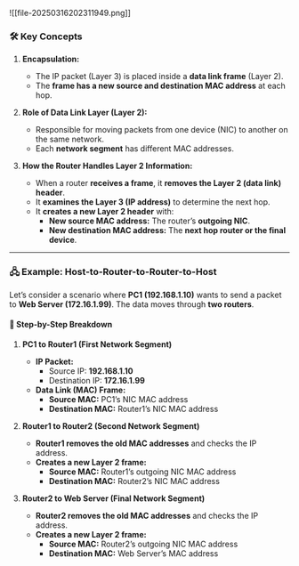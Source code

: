 
![[file-20250316202311949.png]]
### **🛠️ Key Concepts**

1. **Encapsulation:**
    
    - The IP packet (Layer 3) is placed inside a **data link frame** (Layer 2).
    - The **frame has a new source and destination MAC address** at each hop.
2. **Role of Data Link Layer (Layer 2):**
    
    - Responsible for moving packets from one device (NIC) to another on the same network.
    - Each **network segment** has different MAC addresses.
3. **How the Router Handles Layer 2 Information:**
    
    - When a router **receives a frame**, it **removes the Layer 2 (data link) header**.
    - It **examines the Layer 3 (IP address)** to determine the next hop.
    - It **creates a new Layer 2 header** with:
        - **New source MAC address:** The router’s **outgoing NIC**.
        - **New destination MAC address:** The **next hop router or the final device**.

---

### **🖧 Example: Host-to-Router-to-Router-to-Host**

Let’s consider a scenario where **PC1 (192.168.1.10)** wants to send a packet to **Web Server (172.16.1.99)**. The data moves through **two routers**.

#### **🔹 Step-by-Step Breakdown**

1. **PC1 to Router1 (First Network Segment)**
    
    - **IP Packet:**
        - Source IP: **192.168.1.10**
        - Destination IP: **172.16.1.99**
    - **Data Link (MAC) Frame:**
        - **Source MAC:** PC1’s NIC MAC address
        - **Destination MAC:** Router1’s NIC MAC address
2. **Router1 to Router2 (Second Network Segment)**
    
    - **Router1 removes the old MAC addresses** and checks the IP address.
    - **Creates a new Layer 2 frame:**
        - **Source MAC:** Router1’s outgoing NIC MAC address
        - **Destination MAC:** Router2’s NIC MAC address
3. **Router2 to Web Server (Final Network Segment)**
    
    - **Router2 removes the old MAC addresses** and checks the IP address.
    - **Creates a new Layer 2 frame:**
        - **Source MAC:** Router2’s outgoing NIC MAC address
        - **Destination MAC:** Web Server’s MAC address